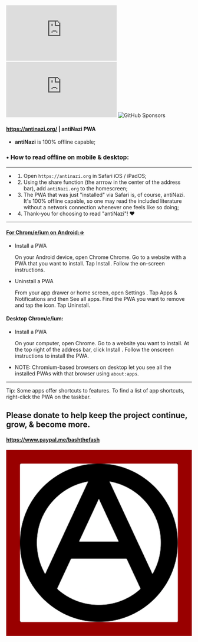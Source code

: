 ![GitHub Release Date](https://img.shields.io/github/release-date/FuckNazis/antiNazi.org) ![GitHub repo size](https://img.shields.io/github/repo-size/FuckNazis/antiNazi.org) ![GitHub Sponsors](https://img.shields.io/github/sponsors/FuckNazis)

#### https://antinazi.org/ | antiNazi PWA

- **antiNazi** is 100% offline capable;

### • How to read offline on mobile & desktop:

***

 - 1) Open `https://antinazi.org` in Safari iOS / iPadOS;
 - 2) Using the share function (the arrrow in the center of the address bar), add `antiNazi.org` to the homescreen;
 - 3) The PWA that was just "installed" via Safari is, of course, antiNazi. It's 100% offline capable, so one may read the included literature without a network connection whenever one feels like so doing;

 - 4) Thank-you for choosing to read "antiNazi"! ♥️

***

#### [For Chrom/e/ium on Android:=>](https://support.google.com/chrome/answer/9658361)

- Install a PWA

    On your Android device, open Chrome Chrome.
    Go to a website with a PWA that you want to install.
    Tap Install.
    Follow the on-screen instructions.

- Uninstall a PWA

    From your app drawer or home screen, open Settings .
    Tap Apps & Notifications and then See all apps.
    Find the PWA you want to remove and tap the icon.
    Tap Uninstall.

#### Desktop Chrom/e/ium:

- Install a PWA

    On your computer, open Chrome.
    Go to a website you want to install.
    At the top right of the address bar, click Install .
    Follow the onscreen instructions to install the PWA.
    
- NOTE: Chromium-based browsers on desktop let you see all the installed PWAs with that browser using `about:apps`.

***

Tip: Some apps offer shortcuts to features. To find a list of app shortcuts, right-click the PWA on the taskbar.

## Please donate to help keep the project continue, grow, & become more.

#### https://www.paypal.me/bashthefash

![](https://raw.githubusercontent.com/FuckNazis/fucknazis/master/social/1024.png)

